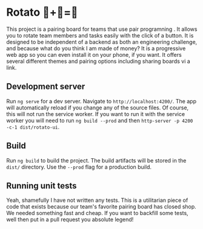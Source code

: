 # Rotato 🥔+🔄=🍐

This project is a pairing board for teams that use pair programning . It allows you to rotate team members and tasks easily with the click of a button. It is designed to be independent of a backend as both an engineering challenge, and because what do you think I am made of money? It is a progressive web app so you can even install it on your phone, if you want. It offers several different themes and pairing options including sharing boards vi a link.

## Development server

Run `ng serve` for a dev server. Navigate to `http://localhost:4200/`. The app will automatically reload if you change any of the source files.
Of course, this will not run the service worker. If you want to run it with the service worker you will need to run `ng build --prod` and then `http-server -p 4200 -c-1 dist/rotato-ui`.

## Build

Run `ng build` to build the project. The build artifacts will be stored in the `dist/` directory. Use the `--prod` flag for a production build.

## Running unit tests

Yeah, shamefully I have not written any tests. This is a utilitarian piece of code that exists because our team's favorite pairing board has closed shop. We needed something fast and cheap. If you want to backfill some tests, well then put in a pull request you absolute legend!
